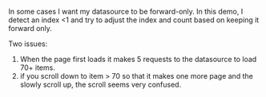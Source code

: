 In some cases I want my datasource to be forward-only. In this demo, I detect an index <1 and try to adjust the
index and count based on keeping it forward only.

Two issues:
1. When the page first loads it makes 5 requests to the datasource to load 70+ items.
2. if you scroll down to item > 70 so that it makes one more page and the slowly scroll up, the scroll seems very confused.